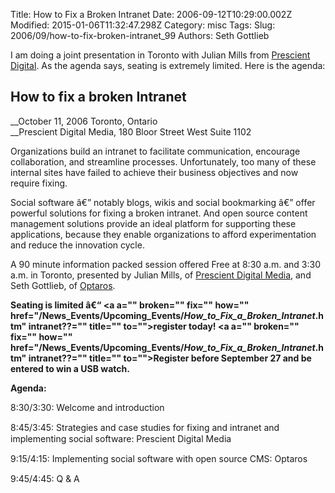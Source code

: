 Title: How to Fix a Broken Intranet
Date: 2006-09-12T10:29:00.002Z
Modified: 2015-01-06T11:32:47.298Z
Category: misc
Tags: 
Slug: 2006/09/how-to-fix-broken-intranet_99
Authors: Seth Gottlieb

I am doing a joint presentation in Toronto with Julian Mills from [Prescient Digital](http://www.prescientdigital.com).  As the agenda says, seating is extremely limited.  Here is the agenda:    

## How to fix a broken Intranet

  

__October 11, 2006 Toronto, Ontario  
__Prescient Digital Media, 180 Bloor Street West Suite 1102  
  

Organizations build an intranet to facilitate communication, encourage collaboration, and streamline processes. Unfortunately, too many of these internal sites have failed to achieve their business objectives and now require fixing. 

Social software â€” notably blogs, wikis and social bookmarking â€” offer powerful solutions for fixing a broken intranet. And open source content management solutions provide an ideal platform for supporting these applications, because they enable organizations to afford experimentation and reduce the innovation cycle.  

A 90 minute information packed session offered Free at 8:30 a.m. and 3:30 a.m. in Toronto, presented by Julian Mills, of [Prescient Digital Media](/), and Seth Gottlieb, of [Optaros](http://www.optaros.com/).   
  
__Seating is limited â€“ __<a a="" broken="" fix="" how="" href="/News_Events/Upcoming_Events/_How_to_Fix_a_Broken_Intranet_.htm" intranet??="" title="" to="">__register__</a>__ today! __<a a="" broken="" fix="" how="" href="/News_Events/Upcoming_Events/_How_to_Fix_a_Broken_Intranet_.htm" intranet??="" title="" to="">__Register__</a>__ before September 27 and be entered to win a USB watch.__  
  
__Agenda:__  
  

<p style="LINE-HEIGHT: 13.6pt">8:30/3:30: Welcome and introduction</p>

  

<p style="LINE-HEIGHT: 13.6pt">8:45/3:45: Strategies and case studies for fixing and intranet and implementing social software: Prescient Digital Media</p>

  

<p style="LINE-HEIGHT: 13.6pt">9:15/4:15: Implementing social software with open source CMS: Optaros</p>

  

<p style="LINE-HEIGHT: 13.6pt">9:45/4:45: Q &amp; A</p>
